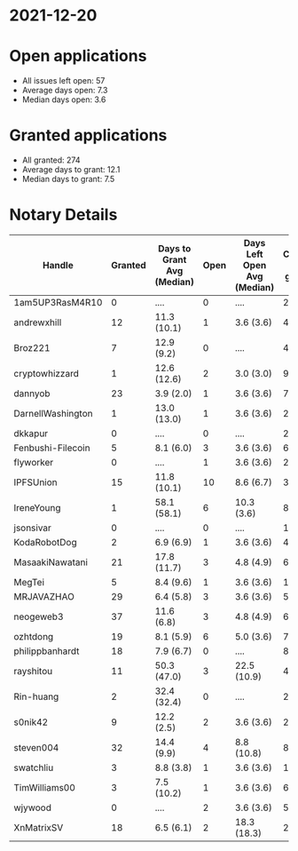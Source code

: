 2021-12-20
==========

# Open applications

- All issues left open: 57
- Average days open: 7.3
- Median days open: 3.6

# Granted applications

- All granted: 274
- Average days to grant: 12.1
- Median days to grant: 7.5

# Notary Details

| Handle            |   Granted | Days to Grant Avg (Median)   |   Open | Days Left Open Avg (Median)   |   Closed (no grant) |
|-------------------|-----------|------------------------------|--------|-------------------------------|---------------------|
| 1am5UP3RasM4R10   |         0 | ....                         |      0 | ....                          |                   2 |
| andrewxhill       |        12 | 11.3  (10.1)                 |      1 | 3.6  (3.6)                    |                  45 |
| Broz221           |         7 | 12.9  (9.2)                  |      0 | ....                          |                  48 |
| cryptowhizzard    |         1 | 12.6  (12.6)                 |      2 | 3.0  (3.0)                    |                   9 |
| dannyob           |        23 | 3.9  (2.0)                   |      1 | 3.6  (3.6)                    |                  76 |
| DarnellWashington |         1 | 13.0  (13.0)                 |      1 | 3.6  (3.6)                    |                   2 |
| dkkapur           |         0 | ....                         |      0 | ....                          |                   2 |
| Fenbushi-Filecoin |         5 | 8.1  (6.0)                   |      3 | 3.6  (3.6)                    |                  69 |
| flyworker         |         0 | ....                         |      1 | 3.6  (3.6)                    |                   2 |
| IPFSUnion         |        15 | 11.8  (10.1)                 |     10 | 8.6  (6.7)                    |                  34 |
| IreneYoung        |         1 | 58.1  (58.1)                 |      6 | 10.3  (3.6)                   |                   8 |
| jsonsivar         |         0 | ....                         |      0 | ....                          |                  13 |
| KodaRobotDog      |         2 | 6.9  (6.9)                   |      1 | 3.6  (3.6)                    |                   4 |
| MasaakiNawatani   |        21 | 17.8  (11.7)                 |      3 | 4.8  (4.9)                    |                  69 |
| MegTei            |         5 | 8.4  (9.6)                   |      1 | 3.6  (3.6)                    |                  12 |
| MRJAVAZHAO        |        29 | 6.4  (5.8)                   |      3 | 3.6  (3.6)                    |                  58 |
| neogeweb3         |        37 | 11.6  (6.8)                  |      3 | 4.8  (4.9)                    |                  67 |
| ozhtdong          |        19 | 8.1  (5.9)                   |      6 | 5.0  (3.6)                    |                  77 |
| philippbanhardt   |        18 | 7.9  (6.7)                   |      0 | ....                          |                  81 |
| rayshitou         |        11 | 50.3  (47.0)                 |      3 | 22.5  (10.9)                  |                  40 |
| Rin-huang         |         2 | 32.4  (32.4)                 |      0 | ....                          |                   2 |
| s0nik42           |         9 | 12.2  (2.5)                  |      2 | 3.6  (3.6)                    |                  27 |
| steven004         |        32 | 14.4  (9.9)                  |      4 | 8.8  (10.8)                   |                  88 |
| swatchliu         |         3 | 8.8  (3.8)                   |      1 | 3.6  (3.6)                    |                  16 |
| TimWilliams00     |         3 | 7.5  (10.2)                  |      1 | 3.6  (3.6)                    |                   6 |
| wjywood           |         0 | ....                         |      2 | 3.6  (3.6)                    |                   5 |
| XnMatrixSV        |        18 | 6.5  (6.1)                   |      2 | 18.3  (18.3)                  |                  29 |